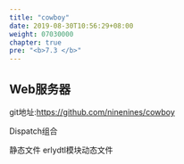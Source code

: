 ```yaml
---
title: "cowboy"
date: 2019-08-30T10:56:29+08:00
weight: 07030000
chapter: true
pre: "<b>7.3 </b>"
---
```


## Web服务器

git地址:<https://github.com/ninenines/cowboy>

Dispatch组合

静态文件
erlydtl模块动态文件
